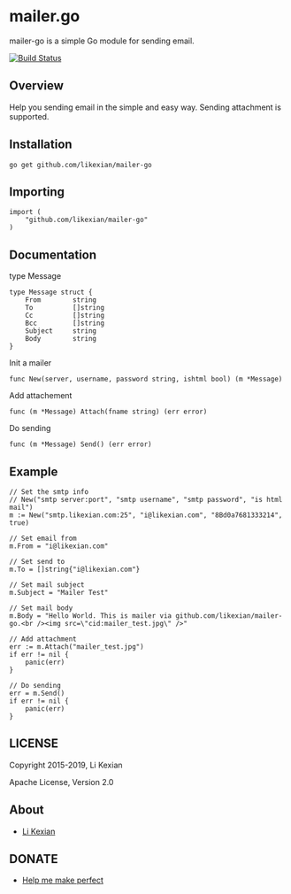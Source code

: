# mailer.go

mailer-go is a simple Go module for sending email.

[![Build Status](https://secure.travis-ci.org/likexian/mailer-go.png)](https://secure.travis-ci.org/likexian/mailer-go)

## Overview

Help you sending email in the simple and easy way. Sending attachment is supported.

## Installation

    go get github.com/likexian/mailer-go

## Importing

    import (
        "github.com/likexian/mailer-go"
    )

## Documentation

type Message

    type Message struct {
        From        string
        To          []string
        Cc          []string
        Bcc         []string
        Subject     string
        Body        string
    }

Init a mailer

    func New(server, username, password string, ishtml bool) (m *Message)

Add attachement

    func (m *Message) Attach(fname string) (err error)

Do sending

    func (m *Message) Send() (err error)

## Example

    // Set the smtp info
    // New("smtp server:port", "smtp username", "smtp password", "is html mail")
    m := New("smtp.likexian.com:25", "i@likexian.com", "8Bd0a7681333214", true)

    // Set email from
    m.From = "i@likexian.com"

    // Set send to
    m.To = []string{"i@likexian.com"}

    // Set mail subject
    m.Subject = "Mailer Test"

    // Set mail body
    m.Body = "Hello World. This is mailer via github.com/likexian/mailer-go.<br /><img src=\"cid:mailer_test.jpg\" />"

    // Add attachment
    err := m.Attach("mailer_test.jpg")
    if err != nil {
        panic(err)
    }

    // Do sending
    err = m.Send()
    if err != nil {
        panic(err)
    }

## LICENSE

Copyright 2015-2019, Li Kexian

Apache License, Version 2.0

## About

- [Li Kexian](https://www.likexian.com/)

## DONATE

- [Help me make perfect](https://www.likexian.com/donate/)

